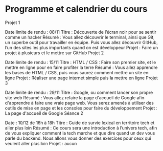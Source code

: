 # **Programme et calendrier du cours**
Projet 1

Date limite de rendu : 08/11
Titre : Découverte de l’écran noir pour se sentir comme un hacker
Résumé : Vous allez découvrir le terminal, ainsi que Git, un superbe outil pour travailler en équipe. Puis vous allez découvrir GitHub, l’un des sites les plus importants quand on est développeur
Projet : Faire un projet à plusieurs et le mettre sur GitHub
Projet 2

Date limite de rendu : 15/11
Titre : HTML / CSS : Faire son premier site, et le mettre en ligne pour en faire profiter la terre
Résumé : Vous allez apprendre les bases de HTML / CSS, puis vous saurez comment mettre un site en ligne
Projet : Réaliser une page internet simple puis la mettre en ligne
Projet 3

Date limite de rendu : 29/11
Titre : Google, ou comment lancer son propre site web
Résumé : Vous allez refaire la page d'accueil de Google afin d'apprendre à faire une vraie page web. Vous serez amenés à utiliser des outils de mise en page et les consoles pour faire du développement
Projet : La page d'accueil de Google
Séance 2

Date : 10/12 de 16h à 18h
Titre : Guide de survie lexical en territoire tech et aller plus loin
Résumé : Ce cours sera une introduction à l’univers tech, afin de vous expliquer comment la tech marche et que dire quand un dev vous parle du backend. Nous allons vous donner des exercices pour ceux qui veulent aller plus loin
Projet : aucun
